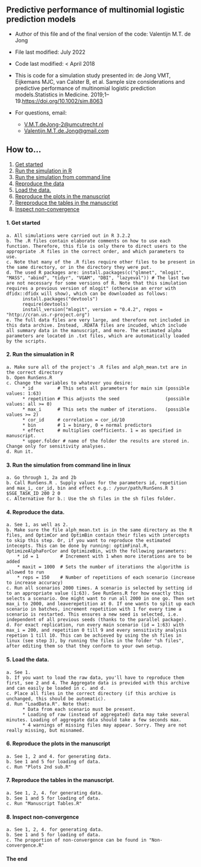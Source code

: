 ## Predictive performance of multinomial logistic prediction models
* Author of this file and of the final version of the code: Valentijn M.T. de Jong
* File last modified: July 2022
* Code last modified: < April 2018
* This is code for a simulation study presented in: de Jong VMT, Eijkemans MJC, van Calster B, et al. Sample size considerations and predictive performance of multinomial logistic prediction models.Statistics in Medicine. 2019;1–19.https://doi.org/10.1002/sim.8063

* For questions, email: 
    * V.M.T.deJong-2@umcutrecht.nl
    * Valentijn.M.T.de.Jong@gmail.com

## How to...
1. [Get started](#start)
2. [Run the simulation in R](#inR)
3. [Run the simulation from command line](#cmd)
4. [Reproduce the data](#rep-data)
5. [Load the data.](#load)
6. [Reproduce the plots in the manuscript](#plots)
7. [Rereproduce the tables in the manuscript](#tables)
8. [Inspect non-convergence](#non-conv)

#### 1. Get started <a name="start"></a>
    a. All simulations were carried out in R 3.2.2
    b. The .R files contain elaborate comments on how to use each function. Therefore, this file is only there to direct users to the appropriate .R files in the correct order, and which parameters to use.
    c. Note that many of the .R files require other files to be present in the same directory, or in the directory they were put.
    d. The used R packages are: install.packages(c("glmnet", "mlogit", "MASS", "abind", "tidyr", "VGAM", "DBI", "lazyeval")) # The last two are not necessary for some versions of R. Note that this simulation requires a previous version of mlogit" (otherwise an error with dfidx::dfidx will show), which can be downloaded as follows:
	      install.packages("devtools")
	      require(devtools)
	      install_version("mlogit", version = "0.4.2", repos = "http://cran.us.r-project.org")
    e. The full data files are very large, and therefore not included in this data archive. Instead, .RDATA files are incuded, which include all summary data in the manuscript, and more. The estimated alpha parameters are located in .txt files, which are automatically loaded by the scripts.

#### 2. Run the simualation in R <a name="inR"></a>
    a. Make sure all of the project's .R files and alph_mean.txt are in the correct directory
    b. Open RunSens.R
    c. Change the variables to whatever you desire:
	      * id         # This sets all parameters for main sim (possible values: 1:63)
	      * repetition # This adjusts the seed                 (possible values: all >= 0)
 	      * max_i      # This sets the number of iterations.   (possible values >= 2)
	      * cor_id	   # correlation = cor_id/10
	      * bin        # 1 = binary, 0 = normal predictors
	      * effect     # multiplies coefficients. 1 = as specified in manuscript. 
	      * upper.folder # name of the folder the results are stored in. Change only for sensitivity analyses.
    d. Run it.

#### 3. Run the simulation from command line in linux <a name="cmd"></a>
    a. Go through 1, 2a and 2b
    b. Call RunSens.R . Supply values for the parameters id, repetition and max_i, cor_id, bin and effect e.g.:	/your/path/RunSens.R 3 $SGE_TASK_ID 200 2 0
    c. Alternative for b.: Use the sh files in the sh files folder.

#### 4. Reproduce the data. <a name="rep-data"></a>
    a. See 1, as well as 2.
    b. Make sure the file alph_mean.txt is in the same directory as the R files, and OptimCor and OptimBin contain their files with intercepts to skip this step. Or, if you want to reproduce the estimated intecepts. This can be done by running: optimFinal.R, OptimizeAlphaForCor and OptimizeBin, with the following parameters:
  	    * id = 1 		# Increment with 1 when more iterations are to be added
  	    * maxit = 1000	# Sets the number of iterations the algorithm is allowed to run
  	    * reps = 150 	# Number of repetitions of each scenario (increase to increase accuracy)
    c. Run all scenarios 2000 times. A scenario is selected by setting id to an appropriate value (1:63). See RunSens.R for how exactly this selects a scenario. One might want to run all 2000 in one go. Then set max_i to 2000, and leaverepetition at 0. If one wants to split up each scenario in batches, increment repetition with 1 for every time a scenario is restarted. This ensures a new seed is selected, i.e. independent of all previous seeds (thanks to the parallel package).
    d. For exact replication, run every main scenario (id = 1:63) with max_i = 200, and repetition 0 till 9 and every sensitivity analysis repetion 1 till 10. This can be achieved by using the sh files in linux (see step 3), by running the files in the folder "sh files", after editing them so that they conform to your own setup.

#### 5. Load the data. <a name="load"></a>
    a. See 1.
    b. If you want to load the raw data, you'll have to reproduce them first, see 2 and 4. The Aggregate data is provided with this archive and can easily be loaded in c. and d.
    c. Place all files in the correct directory (if this archive is unchanged, this should be automatic).
    d. Run "LoadData.R". Note that: 
	      * Data from each scenario must be present. 
	      * Loading of raw (instead of aggregated) data may take several minutes. Loading of aggregate data should take a few seconds max.
	      * 4 warnings of missing files may appear. Sorry. They are not really missing, but misnamed.

#### 6. Reproduce the plots in the manuscript <a name="plots"></a>
    a. See 1, 2 and 4. for generating data.
    b. See 1 and 5 for loading of data.
    c. Run "Plots 2nd sub.R"

#### 7. Reproduce the tables in the manuscript. <a name="tables"></a>
    a. See 1, 2, 4. for generating data.
    b. See 1 and 5 for loading of data.
    c. Run "Manuscript Tables.R"

#### 8. Inspect non-convergence <a name="non-conv"></a>
    a. See 1, 2, 4. for generating data.
    b. See 1 and 5 for loading of data.
    c. The proportion of non-convergence can be found in "Non-convergence.R"

#### The end
